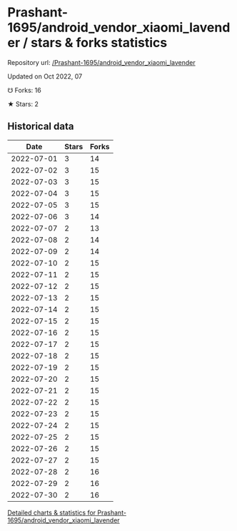 # Prashant-1695/android_vendor_xiaomi_lavender / stars & forks statistics

Repository url: [/Prashant-1695/android_vendor_xiaomi_lavender](https://github.com/Prashant-1695/android_vendor_xiaomi_lavender)

Updated on Oct 2022, 07

☋ Forks: 16

★ Stars: 2

## Historical data
| Date | Stars | Forks |
|------|-------|-------|
| 2022-07-01 | 3 | 14 | 
| 2022-07-02 | 3 | 15 | 
| 2022-07-03 | 3 | 15 | 
| 2022-07-04 | 3 | 15 | 
| 2022-07-05 | 3 | 15 | 
| 2022-07-06 | 3 | 14 | 
| 2022-07-07 | 2 | 13 | 
| 2022-07-08 | 2 | 14 | 
| 2022-07-09 | 2 | 14 | 
| 2022-07-10 | 2 | 15 | 
| 2022-07-11 | 2 | 15 | 
| 2022-07-12 | 2 | 15 | 
| 2022-07-13 | 2 | 15 | 
| 2022-07-14 | 2 | 15 | 
| 2022-07-15 | 2 | 15 | 
| 2022-07-16 | 2 | 15 | 
| 2022-07-17 | 2 | 15 | 
| 2022-07-18 | 2 | 15 | 
| 2022-07-19 | 2 | 15 | 
| 2022-07-20 | 2 | 15 | 
| 2022-07-21 | 2 | 15 | 
| 2022-07-22 | 2 | 15 | 
| 2022-07-23 | 2 | 15 | 
| 2022-07-24 | 2 | 15 | 
| 2022-07-25 | 2 | 15 | 
| 2022-07-26 | 2 | 15 | 
| 2022-07-27 | 2 | 15 | 
| 2022-07-28 | 2 | 16 | 
| 2022-07-29 | 2 | 16 | 
| 2022-07-30 | 2 | 16 | 


[Detailed charts & statistics for Prashant-1695/android_vendor_xiaomi_lavender](https://reviewgithub.com/rep/Prashant-1695/android_vendor_xiaomi_lavender)
